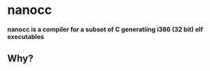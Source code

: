 # nanocc

**nanocc is a compiler for a subset of C generatiing i386 (32 bit) elf executables**

## Why?
